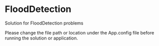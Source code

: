 # FloodDetection
Solution for FloodDetection problems

Please change the file path or location under the App.config file before running the solution or application.

<?xml version="1.0" encoding="utf-8" ?>
<configuration>
  <appSettings>
    <add key="DeviceFile" value="E:\Project\Interfuze\Devices.csv"/>
    <add key="Data1File" value="E:\Project\Interfuze\Data1.csv"/>
    <add key="Data2File" value="E:\Project\Interfuze\Data2.csv"/>
  </appSettings>
</configuration>
